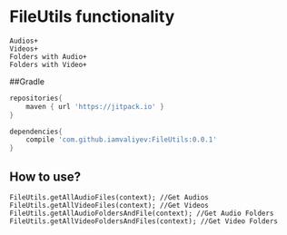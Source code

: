 # FileUtils functionality
    Audios+
    Videos+
    Folders with Audio+
    Folders with Video+

##Gradle

```groovy
repositories{
    maven { url 'https://jitpack.io' }
}

dependencies{
    compile 'com.github.iamvaliyev:FileUtils:0.0.1'
}
```
## How to use?
    FileUtils.getAllAudioFiles(context); //Get Audios
    FileUtils.getAllVideoFiles(context); //Get Videos
    FileUtils.getAllAudioFoldersAndFile(context); //Get Audio Folders
    FileUtils.getAllVideoFoldersAndFiles(context); //Get Video Folders
